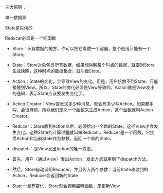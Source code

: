 三大原则：

单一数据源

State是只读的

Reducer必须是一个纯函数

- Store：保存数据的地方，你可以把它看成一个容器，整个应用只能有一个Store。

- State：Store对象包含所有数据，如果想得到某个时点的数据，就要对Store生成快照，这种时点的数据集合，就叫做State。

- Action：State的变化，会导致View的变化。但是，用户接触不到State，只能接触到View。所以，State的变化必须是View导致的。Action就是View发出的通知，表示State应该要发生变化了。

- Action Creator：View要发送多少种消息，就会有多少种Action。如果都手写，会很麻烦，所以我们定义一个函数来生成Action，这个函数就叫Action Creator。

- Reducer：Store收到Action以后，必须给出一个新的State，这样View才会发生变化。这种State的计算过程就叫做Reducer。Reducer是一个函数，它接受Action和当前State作为参数，返回一个新的State。

- dispatch：是View发出Action的唯一方法。


- 首先，用户（通过View）发出Action，发出方式就用到了dispatch方法。
- 然后，Store自动调用Reducer，并且传入两个参数：当前State和收到的Action，Reducer会返回新的State
- State一旦有变化，Store就会调用监听函数，来更新View
